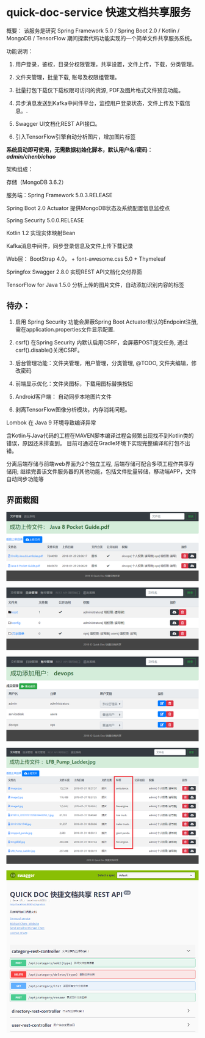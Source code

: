 # quick-doc-service 快速文档共享服务
概要： 该服务是研究 Spring Framework 5.0 / Spring Boot 2.0 / Kotlin / MongoDB / TensorFlow 期间探索代码功能实现的一个简单文件共享服务系统。

功能说明：

1. 用户登录，鉴权，目录分权限管理，共享设置，文件上传，下载，分类管理。

2. 文件夹管理，批量下载, 账号及权限组管理。

2. 批量打包下载仅下载权限可访问的资源, PDF及图片格式文件预览功能。

3. 异步消息发送到Kafka中间件平台，监控用户登录状态，文件上传及下载信息。.

4. Swagger UI文档化REST API接口。

5. 引入TensorFlow引擎自动分析图片，增加图片标签

**系统启动即可使用，无需数据初始化脚本，默认用户名/密码：_admin/chenbichao_**

架构组成： 

存储（MongoDB 3.6.2）

服务端：Spring Framework 5.0.3.RELEASE

Spring Boot 2.0 Actuator 提供MongoDB状态及系统配置信息监控点

Spring Security 5.0.0.RELEASE

Kotlin 1.2 实现实体映射Bean

Kafka消息中间件，同步登录信息及文件上传下载记录

Web层： BootStrap 4.0， + font-awesome.css 5.0 + Thymeleaf

Springfox Swagger 2.8.0 实现REST API文档化交付界面

TensorFlow for Java 1.5.0 分析上传的图片文件，自动添加识别内容的标签 

## 待办：

1. 启用 Spring Security 功能会屏蔽Spring Boot Actuator默认的Endpoint注册, 需在application.properties文件显示配置.

2. csrf() 在Spring Security 内默认启用CSRF，会屏蔽POST提交任务, 通过csrf().disable()关闭CSRF。

3. 后台管理功能：文件夹管理，用户管理，分类管理, @TODO, 文件夹编辑，修改密码

4. 前端显示优化：文件夹图标，下载用图标替换按钮

5. Android客户端： 自动同步本地图片文件

6. 剥离TensorFlow图像分析模块，内存消耗问题。

Lombok 在 Java 9 环境导致编译异常

含Kotlin与Java代码的工程在MAVEN脚本编译过程会频繁出现找不到Kotlin类的错误，原因还未排查到。
目前可通过在Gradle环境下实现完整编译和打包不出错。

分离后端存储与前端web界面为2个独立工程, 后端存储可配合多项工程作共享存储用;
继续完善该文件服务器的其他功能，包括文件批量转储，移动端APP，文件自动同步功能等

## 界面截图
![文件访问界面](https://raw.githubusercontent.com/cbcgorilla/quick-doc-service/master/src/main/resources/static/images/page1.png)

![文件夹配置界面](https://raw.githubusercontent.com/cbcgorilla/quick-doc-service/master/src/main/resources/static/images/page2.png)

![系统用户配置界面](https://raw.githubusercontent.com/cbcgorilla/quick-doc-service/master/src/main/resources/static/images/page3.png)

![TensorFlow识别图像标签界面](https://raw.githubusercontent.com/cbcgorilla/quick-doc-service/master/src/main/resources/static/images/page-tensorflow.png)

![REST API接口](https://raw.githubusercontent.com/cbcgorilla/quick-doc-service/master/src/main/resources/static/images/restapi.png)